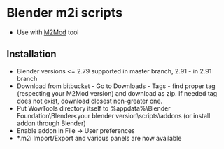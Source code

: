 # Blender m2i scripts #
* Use with [M2Mod](https://bitbucket.org/suncurio/m2mod) tool

## Installation
* Blender versions <= 2.79 supported in master branch, 2.91 - in 2.91 branch
* Download from bitbucket - Go to Downloads - Tags - find proper tag (respecting your M2Mod version) and download as zip. If needed tag does not exist, download closest non-greater one.
* Put WowTools directory itself to %appdata%\Blender Foundation\Blender\<your blender version\scripts\addons (or install addon through Blender)
* Enable addon in File -> User preferences
* *.m2i Import/Export and various panels are now available